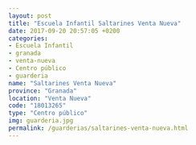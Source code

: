 ```yaml
---
layout: post
title: "Escuela Infantil Saltarines Venta Nueva"
date: 2017-09-20 20:57:05 +0200
categories:
- Escuela Infantil
- granada
- venta-nueva
- Centro público
- guarderia
name: "Saltarines Venta Nueva"
province: "Granada"
location: "Venta Nueva"
code: "18013265"
type: "Centro público"
img: guarderia.jpg
permalink: /guarderias/saltarines-venta-nueva.html
---
```

